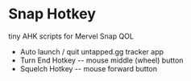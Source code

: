 # Snap Hotkey

tiny AHK scripts for Mervel Snap QOL

- Auto launch / quit untapped.gg tracker app
- Turn End Hotkey -- mouse middle (wheel) button
- Squelch Hotkey -- mouse forward button

